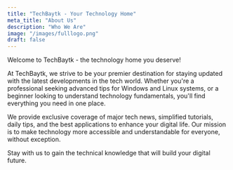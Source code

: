 ```yaml
---
title: "TechBaytk - Your Technology Home"
meta_title: "About Us"
description: "Who We Are"
image: "/images/fulllogo.png"
draft: false
---
```


Welcome to TechBaytk - the technology home you deserve!

At TechBaytk, we strive to be your premier destination for staying updated with the latest developments in the tech world. Whether you're a professional seeking advanced tips for Windows and Linux systems, or a beginner looking to understand technology fundamentals, you'll find everything you need in one place.

We provide exclusive coverage of major tech news, simplified tutorials, daily tips, and the best applications to enhance your digital life. Our mission is to make technology more accessible and understandable for everyone, without exception.

Stay with us to gain the technical knowledge that will build your digital future.
